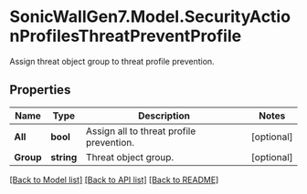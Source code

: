 # SonicWallGen7.Model.SecurityActionProfilesThreatPreventProfile
Assign threat object group to threat profile prevention.

## Properties

Name | Type | Description | Notes
------------ | ------------- | ------------- | -------------
**All** | **bool** | Assign all to threat profile prevention. | [optional] 
**Group** | **string** | Threat object group. | [optional] 

[[Back to Model list]](../README.md#documentation-for-models) [[Back to API list]](../README.md#documentation-for-api-endpoints) [[Back to README]](../README.md)

